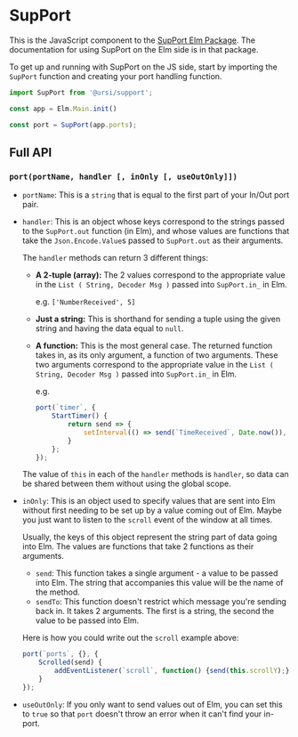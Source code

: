 # SupPort

This is the JavaScript component to the [SupPort Elm Package](https://github.com/ursi/support). The documentation for using SupPort on the Elm side is in that package.

To get up and running with SupPort on the JS side, start by importing the `SupPort` function and creating your port handling function.

```js
import SupPort from '@ursi/support';

const app = Elm.Main.init()

const port = SupPort(app.ports);
```

## Full API

### `port(portName, handler [, inOnly [, useOutOnly]])`

* `portName`: This is a `string` that is equal to the first part of your In/Out port pair.
* `handler`: This is an object whose keys correspond to the strings passed to the `SupPort.out` function (in Elm), and whose values are functions that take the `Json.Encode.Value`s passed to `SupPort.out` as their arguments.

    The `handler` methods can return 3 different things:
    * **A 2-tuple (array):** The 2 values correspond to the appropriate value in the `List ( String, Decoder Msg )` passed into `SupPort.in_` in Elm.

        e.g. `['NumberReceived', 5]`
    * **Just a string:** This is shorthand for sending a tuple using the given string and having the data equal to `null`.

    * **A function:** This is the most general case. The returned function takes in, as its only argument, a function of two arguments. These two arguments correspond to the appropriate value in the `List ( String, Decoder Msg )` passed into `SupPort.in_` in Elm.

        e.g. 
        ```js
        port(`timer`, {
            StartTimer() {
                return send => {
                    setInterval(() => send(`TimeReceived`, Date.now()), 1000);
                }
            };
        });
        ```

    The value of `this` in each of the `handler` methods is `handler`, so data can be shared between them without using the global scope.
* `inOnly`: This is an object used to specify values that are sent into Elm without first needing to be set up by a value coming out of Elm. Maybe you just want to listen to the `scroll` event of the window at all times.

    Usually, the keys of this object represent the string part of data going into Elm. The values are functions that take 2 functions as their arguments.
    * `send`: This function takes a single argument - a value to be passed into Elm. The string that accompanies this value will be the name of the method.
    * `sendTo`: This function doesn't restrict which message you're sending back in. It takes 2 arguments. The first is a string, the second the value to be passed into Elm.

    Here is how you could write out the `scroll` example above:

    ```js
    port(`ports`, {}, {
        Scrolled(send) {
            addEventListener(`scroll`, function() {send(this.scrollY);});
        }
    });
    ```
* `useOutOnly`: If you only want to send values out of Elm, you can set this to `true` so that `port` doesn't throw an error when it can't find your in-port.
